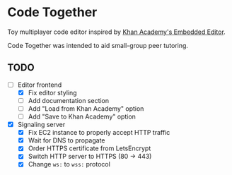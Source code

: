 # Code Together

Toy multiplayer code editor inspired by [Khan Academy's Embedded Editor](https://www.khanacademy.org/computer-programming/new/pjs).

Code Together was intended to aid small-group peer tutoring.

## TODO

- [ ] Editor frontend
    - [x] Fix editor styling
    - [ ] Add documentation section
    - [ ] Add "Load from Khan Academy" option
    - [ ] Add "Save to Khan Academy" option

- [x] Signaling server
    - [x] Fix EC2 instance to properly accept HTTP traffic
    - [x] Wait for DNS to propagate
    - [x] Order HTTPS certificate from LetsEncrypt
    - [x] Switch HTTP server to HTTPS (80 -> 443)
    - [x] Change `ws:` to `wss:` protocol